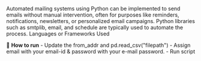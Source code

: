 Automated mailing systems using Python can be implemented to send emails without manual intervention, often for purposes like reminders, notifications, newsletters, or personalized email campaigns. Python libraries such as smtplib, email, and schedule are typically used to automate the process.
Languages or Frameworks Used

🌟 **How to run**
	- Update the from_addr and pd.read_csv("filepath")
	- Assign email with your email-id & password with your e-mail password.
	- Run script
